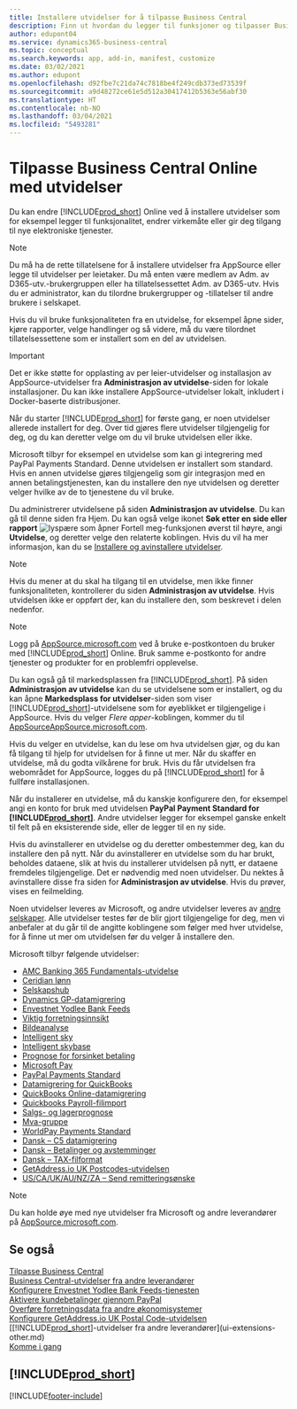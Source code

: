```yaml
---
title: Installere utvidelser for å tilpasse Business Central
description: Finn ut hvordan du legger til funksjoner og tilpasser Business Central ved å installere utvidelser.
author: edupont04
ms.service: dynamics365-business-central
ms.topic: conceptual
ms.search.keywords: app, add-in, manifest, customize
ms.date: 03/02/2021
ms.author: edupont
ms.openlocfilehash: d92fbe7c21da74c7818be4f249cdb373ed73539f
ms.sourcegitcommit: a9d48272ce61e5d512a30417412b5363e56abf30
ms.translationtype: HT
ms.contentlocale: nb-NO
ms.lasthandoff: 03/04/2021
ms.locfileid: "5493281"
---
```

# <a name="customizing-business-central-online-using-extensions"></a>Tilpasse Business Central Online med utvidelser

Du kan endre [!INCLUDE[prod_short](includes/prod_short.md)] Online ved å installere utvidelser som for eksempel legger til funksjonalitet, endrer virkemåte eller gir deg tilgang til nye elektroniske tjenester.

> [!NOTE]
> Du må ha de rette tillatelsene for å installere utvidelser fra AppSource eller legge til utvidelser per leietaker. Du må enten være medlem av Adm. av D365-utv.-brukergruppen eller ha tillatelsessettet Adm. av D365-utv. Hvis du er administrator, kan du tilordne brukergrupper og -tillatelser til andre brukere i selskapet.

Hvis du vil bruke funksjonaliteten fra en utvidelse, for eksempel åpne sider, kjøre rapporter, velge handlinger og så videre, må du være tilordnet tillatelsessettene som er installert som en del av utvidelsen.

> [!IMPORTANT]  
> Det er ikke støtte for opplasting av per leier-utvidelser og installasjon av AppSource-utvidelser fra **Administrasjon av utvidelse**-siden for lokale installasjoner. Du kan ikke installere AppSource-utvidelser lokalt, inkludert i Docker-baserte distribusjoner.

Når du starter [!INCLUDE[prod_short](includes/prod_short.md)] for første gang, er noen utvidelser allerede installert for deg. Over tid gjøres flere utvidelser tilgjengelig for deg, og du kan deretter velge om du vil bruke utvidelsen eller ikke.

Microsoft tilbyr for eksempel en utvidelse som kan gi integrering med PayPal Payments Standard. Denne utvidelsen er installert som standard.
Hvis en annen utvidelse gjøres tilgjengelig som gir integrasjon med en annen betalingstjenesten, kan du installere den nye utvidelsen og deretter velger hvilke av de to tjenestene du vil bruke.  

Du administrerer utvidelsene på siden **Administrasjon av utvidelse**. Du kan gå til denne siden fra Hjem. Du kan også velge ikonet **Søk etter en side eller rapport** ![lyspære som åpner Fortell meg-funksjonen](media/ui-search/search_small.png "Fortell hva du vil gjøre") øverst til høyre, angi **Utvidelse**, og deretter velge den relaterte koblingen. Hvis du vil ha mer informasjon, kan du se [Installere og avinstallere utvidelser](ui-extensions-install-uninstall.md).

> [!NOTE]  
> Hvis du mener at du skal ha tilgang til en utvidelse, men ikke finner funksjonaliteten, kontrollerer du siden **Administrasjon av utvidelse**. Hvis utvidelsen ikke er oppført der, kan du installere den, som beskrevet i delen nedenfor.  

> [!NOTE]  
> Logg på [AppSource.microsoft.com](https://appsource.microsoft.com/) ved å bruke e-postkontoen du bruker med [!INCLUDE[prod_short](includes/prod_short.md)] Online. Bruk samme e-postkonto for andre tjenester og produkter for en problemfri opplevelse.  

Du kan også gå til markedsplassen fra [!INCLUDE[prod_short](includes/prod_short.md)]. På siden **Administrasjon av utvidelse** kan du se utvidelsene som er installert, og du kan åpne **Markedsplass for utvidelser**-siden som viser [!INCLUDE[prod_short](includes/prod_short.md)]-utvidelsene som for øyeblikket er tilgjengelige i AppSource. Hvis du velger *Flere apper*-koblingen, kommer du til [AppSourceAppSource.microsoft.com](https://appsource.microsoft.com/marketplace/apps?product=dynamics-365%3Bdynamics-365-business-central&page=1).  

Hvis du velger en utvidelse, kan du lese om hva utvidelsen gjør, og du kan få tilgang til hjelp for utvidelsen for å finne ut mer. Når du skaffer en utvidelse, må du godta vilkårene for bruk. Hvis du får utvidelsen fra webområdet for AppSource, logges du på [!INCLUDE[prod_short](includes/prod_short.md)] for å fullføre installasjonen.  

Når du installerer en utvidelse, må du kanskje konfigurere den, for eksempel angi en konto for bruk med utvidelsen **PayPal Payment Standard for [!INCLUDE[prod_short](includes/prod_short.md)]**.
Andre utvidelser legger for eksempel ganske enkelt til felt på en eksisterende side, eller de legger til en ny side.   

Hvis du avinstallerer en utvidelse og du deretter ombestemmer deg, kan du installere den på nytt. Når du avinstallerer en utvidelse som du har brukt, beholdes dataene, slik at hvis du installerer utvidelsen på nytt, er dataene fremdeles tilgjengelige. Det er nødvendig med noen utvidelser. Du nektes å avinstallere disse fra siden for **Administrasjon av utvidelse**. Hvis du prøver, vises en feilmelding.  

Noen utvidelser leveres av Microsoft, og andre utvidelser leveres av [andre selskaper](ui-extensions-other.md). Alle utvidelser testes før de blir gjort tilgjengelige for deg, men vi anbefaler at du går til de angitte koblingene som følger med hver utvidelse, for å finne ut mer om utvidelsen før du velger å installere den.  

Microsoft tilbyr følgende utvidelser:  

* [AMC Banking 365 Fundamentals-utvidelse](ui-extensions-amc-banking.md)
* [Ceridian lønn](ui-extensions-ceridian-payroll.md)
* [Selskapshub](ui-extensions-company-hub.md)  
* [Dynamics GP-datamigrering](ui-extensions-dynamicsgp-data-migration.md)
* [Envestnet Yodlee Bank Feeds](ui-extensions-yodlee-bank-feeds.md)
* [Viktig forretningsinnsikt](ui-extensions-essential-business-insights.md)
* [Bildeanalyse](ui-extensions-image-analyzer.md)
* [Intelligent sky](ui-extensions-data-replication.md)
* [Intelligent skybase](ui-extensions-intelligent-cloud.md)  
* [Prognose for forsinket betaling](ui-extensions-late-payment-prediction.md)
* [Microsoft Pay](ui-extensions-microsoft-pay-payments.md)
* [PayPal Payments Standard](ui-extensions-paypal-payments-standard.md)
* [Datamigrering for QuickBooks](ui-extensions-quickbooks-data-migration.md)
* [QuickBooks Online-datamigrering](ui-extensions-quickbooks-online-data-migration.md)
* [Quickbooks Payroll-filimport](ui-extensions-quickbooks-payroll.md)
* [Salgs- og lagerprognose](ui-extensions-sales-forecast.md)
* [Mva-gruppe](ui-extensions-vat-group.md)
* [WorldPay Payments Standard](ui-extensions-worldpay-payments-standard.md)
* [Dansk – C5 datamigrering](ui-extensions-c5-data-migration.md)
* [Dansk – Betalinger og avstemminger](ui-extensions-payments-reconciliation-formats-dk.md)
* [Dansk – TAX-filformat](ui-extensions-tax-file-formats-dk.md)
* [GetAddress.io UK Postcodes-utvidelsen](LocalFunctionality/UnitedKingdom/ui-extensions-getaddressio.md)  
* [US/CA/UK/AU/NZ/ZA – Send remitteringsønske](ui-extensions-send-remittance-advice.md)

> [!NOTE]  
> Du kan holde øye med nye utvidelser fra Microsoft og andre leverandører på [AppSource.microsoft.com](https://appsource.microsoft.com/marketplace/apps?product=dynamics-365%3Bdynamics-365-business-central&page=1).

## <a name="see-also"></a>Se også

[Tilpasse Business Central](ui-customizing-overview.md)  
[Business Central-utvidelser fra andre leverandører](ui-extensions-other.md)  
[Konfigurere Envestnet Yodlee Bank Feeds-tjenesten](bank-how-setup-bank-statement-service.md)  
[Aktivere kundebetalinger gjennom PayPal](sales-how-enable-payment-service-extensions.md)  
[Overføre forretningsdata fra andre økonomisystemer](across-import-data-configuration-packages.md)  
[Konfigurere GetAddress.io UK Postal Code-utvidelsen](LocalFunctionality/UnitedKingdom/uk-setup-postal-code-service.md)  
[[!INCLUDE[prod_short](includes/prod_short.md)]-utvidelser fra andre leverandører](ui-extensions-other.md)  
[Komme i gang](product-get-started.md)  

## [!INCLUDE[prod_short](includes/free_trial_md.md)]  


[!INCLUDE[footer-include](includes/footer-banner.md)]
